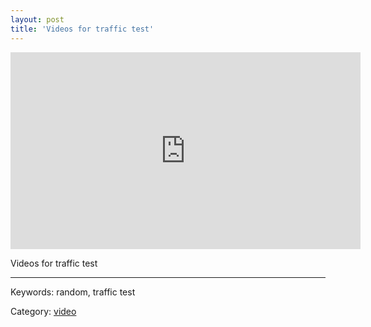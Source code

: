 ```yaml
---
layout: post
title: 'Videos for traffic test'
---
```



<div class="tanasinn_contents"><div style="text-align: center;">
<iframe width="560" height="315" src="https://www.youtube.com/embed/GzUWwq1xn_8" frameborder="0" allow="accelerometer; autoplay; encrypted-media; gyroscope; picture-in-picture" allowfullscreen></iframe>
</div></div>


Videos for traffic test

---

Keywords: random, traffic test

Category: [video](/lists/video_list.html)

